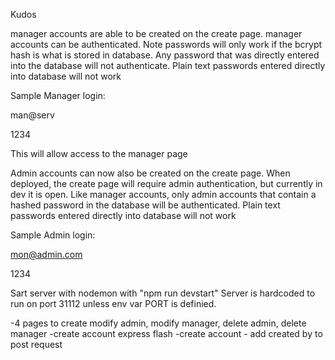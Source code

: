 Kudos

manager accounts are able to be created on the create page. 
manager accounts can be authenticated. Note passwords will only work if the bcrypt hash is what is stored in database.
Any password that was directly entered into the database will not authenticate. 
Plain text passwords entered directly into database will not work

Sample Manager login:

man@serv

1234

This will allow access to the manager page

Admin accounts can now also be created on the create page.
When deployed, the create page will require admin authentication, but currently in dev it is open. 
Like manager accounts, only admin accounts that contain a hashed password in the database will be authenticated.
Plain text passwords entered directly into database will not work

Sample Admin login:

mon@admin.com

1234



Sart server with nodemon with "npm run devstart"
Server is hardcoded to run on port 31112 unless env var PORT is definied. 

-4 pages to create modify admin, modify manager, delete admin, delete manager
-create account express flash
-create account - add created by to post request
